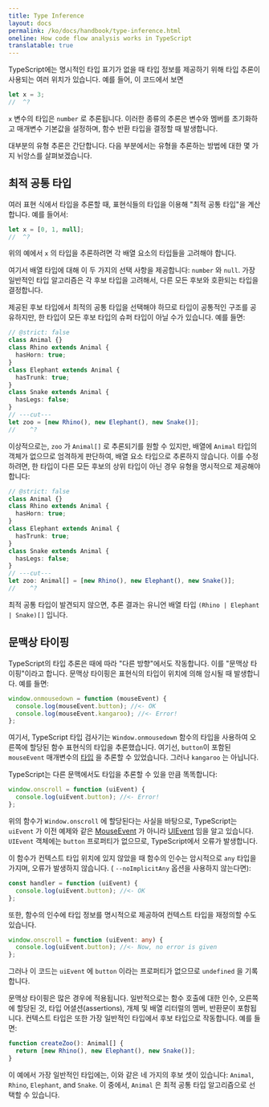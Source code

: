 ```yaml
---
title: Type Inference
layout: docs
permalink: /ko/docs/handbook/type-inference.html
oneline: How code flow analysis works in TypeScript
translatable: true
---
```


TypeScript에는 명시적인 타입 표기가 없을 때 타입 정보를 제공하기 위해 타입 추론이 사용되는 여러 위치가 있습니다. 예를 들어, 이 코드에서 보면

```ts twoslash
let x = 3;
//  ^?
```

 `x` 변수의 타입은 `number` 로 추론됩니다.
이러한 종류의 추론은 변수와 멤버를 초기화하고 매개변수 기본값을 설정하며, 함수 반환 타입을 결정할 때 발생합니다.

대부분의 유형 추론은 간단합니다.
다음 부분에서는 유형을 추론하는 방법에 대한 몇 가지 뉘앙스를 살펴보겠습니다.

## 최적 공통 타입

여러 표현 식에서 타입을 추론할 때, 표현식들의 타입을 이용해 "최적 공통 타입"을 계산합니다. 예를 들어서:

```ts twoslash
let x = [0, 1, null];
//  ^?
```

위의 예에서 `x` 의 타입을 추론하려면 각 배열 요소의 타입들을 고려해야 합니다. 

여기서 배열 타입에 대해 이 두 가지의 선택 사항을 제공합니다:  `number` 와 `null`.
가장 일반적인 타입 알고리즘은 각 후보 타입을 고려해서, 다른 모든 후보와 호환되는 타입을 결정합니다.

제공된 후보 타입에서 최적의 공통 타입을 선택해야 하므로 타입이 공통적인 구조를 공유하지만, 한 타입이 모든 후보 타입의 슈퍼 타입이 아닐 수가 있습니다. 예를 들면:

```ts twoslash
// @strict: false
class Animal {}
class Rhino extends Animal {
  hasHorn: true;
}
class Elephant extends Animal {
  hasTrunk: true;
}
class Snake extends Animal {
  hasLegs: false;
}
// ---cut---
let zoo = [new Rhino(), new Elephant(), new Snake()];
//    ^?
```

이상적으로는, `zoo` 가 `Animal[]` 로 추론되기를 원할 수 있지만, 배열에 `Animal` 타입의 객체가 없으므로 엄격하게 판단하여, 배열 요소 타입으로 추론하지 않습니다.
이를 수정하려면, 한 타입이 다른 모든 후보의 상위 타입이 아닌 경우 유형을 명시적으로 제공해야합니다:

```ts twoslash
// @strict: false
class Animal {}
class Rhino extends Animal {
  hasHorn: true;
}
class Elephant extends Animal {
  hasTrunk: true;
}
class Snake extends Animal {
  hasLegs: false;
}
// ---cut---
let zoo: Animal[] = [new Rhino(), new Elephant(), new Snake()];
//    ^?
```

최적 공통 타입이 발견되지 않으면, 추론 결과는 유니언 배열 타입 `(Rhino | Elephant | Snake)[]` 입니다.

## 문맥상 타이핑

TypeScript의 타입 추론은 때에 따라 "다른 방향"에서도 작동합니다.
이를 "문맥상 타이핑"이라고 합니다. 문맥상 타이핑은 표현식의 타입이 위치에 의해 암시될 때 발생합니다. 예를 들면:

```ts
window.onmousedown = function (mouseEvent) {
  console.log(mouseEvent.button); //<- OK
  console.log(mouseEvent.kangaroo); //<- Error!
};
```

여기서, TypeScript 타입 검사기는 `Window.onmousedown` 함수의 타입을 사용하여 오른쪽에 할당된 함수 표현식의 타입을 추론했습니다.
여기선, `button`이 포함된 `mouseEvent` 매개변수의 [타입](https://developer.mozilla.org/docs/Web/API/MouseEvent) 을 추론할 수 있었습니다. 그러나 `kangaroo` 는 아닙니다.

TypeScript는 다른 문맥에서도 타입을 추론할 수 있을 만큼 똑똑합니다:

```ts
window.onscroll = function (uiEvent) {
  console.log(uiEvent.button); //<- Error!
};
```

위의 함수가 `Window.onscroll` 에 할당된다는 사실을 바탕으로, TypeScript는 `uiEvent` 가 이전 예제와 같은 [MouseEvent](https://developer.mozilla.org/docs/Web/API/MouseEvent) 가 아니라 [UIEvent](https://developer.mozilla.org/docs/Web/API/UIEvent) 임을 알고 있습니다. `UIEvent` 객체에는 `button` 프로퍼티가 없으므로, TypeScript에서 오류가 발생합니다.

이 함수가 컨텍스트 타입 위치에 있지 않았을 때 함수의 인수는 암시적으로 `any` 타입을 가지며, 오류가 발생하지 않습니다. ( `--noImplicitAny` 옵션을 사용하지 않는다면):

```ts
const handler = function (uiEvent) {
  console.log(uiEvent.button); //<- OK
};
```

또한, 함수의 인수에 타입 정보를 명시적으로 제공하여 컨텍스트 타입을 재정의할 수도 있습니다.

```ts
window.onscroll = function (uiEvent: any) {
  console.log(uiEvent.button); //<- Now, no error is given
};
```

그러나 이 코드는 `uiEvent` 에 `button` 이라는 프로퍼티가 없으므로 `undefined` 을 기록합니다.

문맥상 타이핑은 많은 경우에 적용됩니다.
일반적으로는 함수 호출에 대한 인수, 오른쪽에 할당된 것, 타입 어셜션(assertions), 개체 및 배열 리터럴의 멤버, 반환문이 포함됩니다.
컨텍스트 타입은 또한 가장 일반적인 타입에서 후보 타입으로 작동합니다. 예를 들면:

```ts
function createZoo(): Animal[] {
  return [new Rhino(), new Elephant(), new Snake()];
}
```

이 예에서 가장 일반적인 타입에는, 이와 같은 네 가지의 후보 셋이 있습니다: `Animal`, `Rhino`, `Elephant`, and `Snake`.
이 중에서, `Animal` 은 최적 공통 타입 알고리즘으로 선택할 수 있습니다.